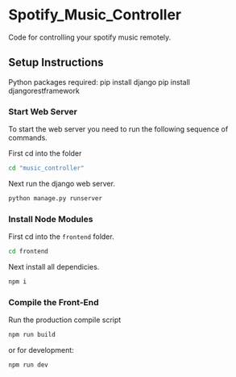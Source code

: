 # Spotify_Music_Controller

Code for controlling your spotify music remotely.

## Setup Instructions

Python packages required:
  pip install django
  pip install djangorestframework

### Start Web Server

To start the web server you need to run the following sequence of commands.

First cd into the folder
```bash 
cd "music_controller"
```
Next run the django web server.
```bash
python manage.py runserver
```

### Install Node Modules

First cd into the ```frontend``` folder.
```bash
cd frontend
```
Next install all dependicies.
```bash
npm i
```

### Compile the Front-End

Run the production compile script
```bash
npm run build
```
or for development:
```bash
npm run dev
```
